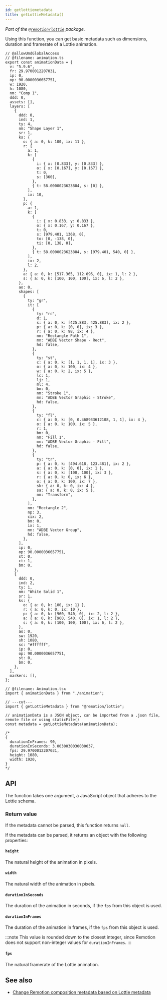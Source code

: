 ```yaml
---
id: getlottiemetadata
title: getLottieMetadata()
---
```


_Part of the [`@remotion/lottie`](/docs/lottie) package._

Using this function, you can get basic metadata such as dimensions, duration and framerate of a Lottie animation.

```tsx twoslash title="Animation.tsx"
// @allowUmdGlobalAccess
// @filename: animation.ts
export const animationData = {
  v: "5.9.6",
  fr: 29.9700012207031,
  ip: 0,
  op: 90.0000036657751,
  w: 1920,
  h: 1080,
  nm: "Comp 1",
  ddd: 0,
  assets: [],
  layers: [
    {
      ddd: 0,
      ind: 1,
      ty: 4,
      nm: "Shape Layer 1",
      sr: 1,
      ks: {
        o: { a: 0, k: 100, ix: 11 },
        r: {
          a: 1,
          k: [
            {
              i: { x: [0.833], y: [0.833] },
              o: { x: [0.167], y: [0.167] },
              t: 0,
              s: [360],
            },
            { t: 58.0000023623884, s: [0] },
          ],
          ix: 10,
        },
        p: {
          a: 1,
          k: [
            {
              i: { x: 0.833, y: 0.833 },
              o: { x: 0.167, y: 0.167 },
              t: 0,
              s: [979.401, 1368, 0],
              to: [0, -138, 0],
              ti: [0, 138, 0],
            },
            { t: 58.0000023623884, s: [979.401, 540, 0] },
          ],
          ix: 2,
          l: 2,
        },
        a: { a: 0, k: [517.365, 112.096, 0], ix: 1, l: 2 },
        s: { a: 0, k: [100, 100, 100], ix: 6, l: 2 },
      },
      ao: 0,
      shapes: [
        {
          ty: "gr",
          it: [
            {
              ty: "rc",
              d: 1,
              s: { a: 0, k: [425.883, 425.883], ix: 2 },
              p: { a: 0, k: [0, 0], ix: 3 },
              r: { a: 0, k: 98, ix: 4 },
              nm: "Rectangle Path 1",
              mn: "ADBE Vector Shape - Rect",
              hd: false,
            },
            {
              ty: "st",
              c: { a: 0, k: [1, 1, 1, 1], ix: 3 },
              o: { a: 0, k: 100, ix: 4 },
              w: { a: 0, k: 2, ix: 5 },
              lc: 1,
              lj: 1,
              ml: 4,
              bm: 0,
              nm: "Stroke 1",
              mn: "ADBE Vector Graphic - Stroke",
              hd: false,
            },
            {
              ty: "fl",
              c: { a: 0, k: [0, 0.468933612108, 1, 1], ix: 4 },
              o: { a: 0, k: 100, ix: 5 },
              r: 1,
              bm: 0,
              nm: "Fill 1",
              mn: "ADBE Vector Graphic - Fill",
              hd: false,
            },
            {
              ty: "tr",
              p: { a: 0, k: [494.618, 123.481], ix: 2 },
              a: { a: 0, k: [0, 0], ix: 1 },
              s: { a: 0, k: [100, 100], ix: 3 },
              r: { a: 0, k: 0, ix: 6 },
              o: { a: 0, k: 100, ix: 7 },
              sk: { a: 0, k: 0, ix: 4 },
              sa: { a: 0, k: 0, ix: 5 },
              nm: "Transform",
            },
          ],
          nm: "Rectangle 2",
          np: 3,
          cix: 2,
          bm: 0,
          ix: 1,
          mn: "ADBE Vector Group",
          hd: false,
        },
      ],
      ip: 0,
      op: 90.0000036657751,
      st: 0,
      ct: 1,
      bm: 0,
    },
    {
      ddd: 0,
      ind: 2,
      ty: 1,
      nm: "White Solid 1",
      sr: 1,
      ks: {
        o: { a: 0, k: 100, ix: 11 },
        r: { a: 0, k: 0, ix: 10 },
        p: { a: 0, k: [960, 540, 0], ix: 2, l: 2 },
        a: { a: 0, k: [960, 540, 0], ix: 1, l: 2 },
        s: { a: 0, k: [100, 100, 100], ix: 6, l: 2 },
      },
      ao: 0,
      sw: 1920,
      sh: 1080,
      sc: "#ffffff",
      ip: 0,
      op: 90.0000036657751,
      st: 0,
      bm: 0,
    },
  ],
  markers: [],
};

// @filename: Animation.tsx
import { animationData } from "./animation";

// ---cut---
import { getLottieMetadata } from "@remotion/lottie";

// animationData is a JSON object, can be imported from a .json file, remote file or using staticFile()
const metadata = getLottieMetadata(animationData);

/*
{
  durationInFrames: 90,
  durationInSeconds: 3.0030030030030037,
  fps: 29.9700012207031,
  height: 1080,
  width: 1920,
}
*/
```

## API

The function takes one argument, a JavaScript object that adheres to the Lottie schema.

### Return value

If the metadata cannot be parsed, this function returns `null`.

If the metadata can be parsed, it returns an object with the following properties:

#### `height`

The natural height of the animation in pixels.

#### `width`

The natural width of the animation in pixels.

#### `durationInSeconds`

The duration of the animation in seconds, if the `fps` from this object is used.

#### `durationInFrames`

The duration of the animation in frames, if the `fps` from this object is used.

:::note
This value is rounded down to the closest integer, since Remotion does not support non-integer values for `durationInFrames`.
:::

#### `fps`

The natural framerate of the Lottie animation.

## See also

- [Change Remotion composition metadata based on Lottie metadata](/docs/dynamic-metadata#change-metadata-based-on-asynchronous-information)
